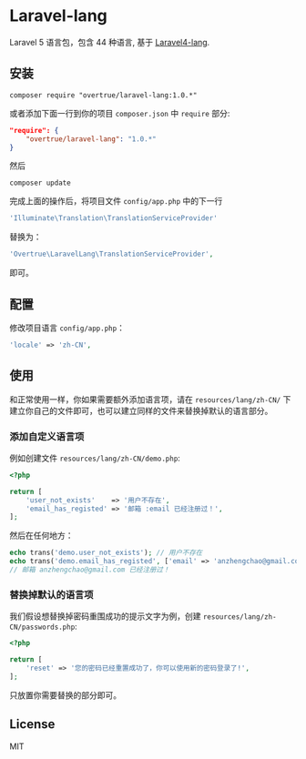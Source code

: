 # Laravel-lang

Laravel 5 语言包，包含 44 种语言, 基于 [Laravel4-lang](https://github.com/caouecs/Laravel4-lang).

## 安装

```shell
composer require "overtrue/laravel-lang:1.0.*"
```

或者添加下面一行到你的项目 `composer.json` 中 `require` 部分:

```json
"require": {
    "overtrue/laravel-lang": "1.0.*"
}
```
然后

```shell
composer update
```

完成上面的操作后，将项目文件 `config/app.php` 中的下一行

```php
'Illuminate\Translation\TranslationServiceProvider'
```

替换为：

```php
'Overtrue\LaravelLang\TranslationServiceProvider',
```

即可。

## 配置

修改项目语言 `config/app.php`：

```php
'locale' => 'zh-CN',
```

## 使用

和正常使用一样，你如果需要额外添加语言项，请在 `resources/lang/zh-CN/` 下建立你自己的文件即可，也可以建立同样的文件来替换掉默认的语言部分。

### 添加自定义语言项

例如创建文件 `resources/lang/zh-CN/demo.php`:

```php
<?php

return [
    'user_not_exists'    => '用户不存在',
    'email_has_registed' => '邮箱 :email 已经注册过！',
];
```
然后在任何地方：

```php
echo trans('demo.user_not_exists'); // 用户不存在
echo trans('demo.email_has_registed', ['email' => 'anzhengchao@gmail.com']);
// 邮箱 anzhengchao@gmail.com 已经注册过！
```

### 替换掉默认的语言项

我们假设想替换掉密码重围成功的提示文字为例，创建 `resources/lang/zh-CN/passwords.php`:

```php
<?php

return [
    'reset' => '您的密码已经重置成功了，你可以使用新的密码登录了!',
];
```

只放置你需要替换的部分即可。

## License

MIT
